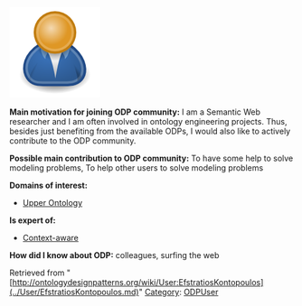 [![Image:ODPUser.png](../images/a/a6/ODPUser.png)](../Image/ODPUser.png.md "Image:ODPUser.png")




  





__Main motivation for joining ODP community:__ I am a Semantic Web researcher and I am often involved in ontology engineering projects. Thus, besides just benefiting from the available ODPs, I would also like to actively contribute to the ODP community.


__Possible main contribution to ODP community:__ To have some help to solve modeling problems, To help other users to solve modeling problems


__Domains of interest:__



* [Upper Ontology](../Community/Upper_Ontology.md "Community:Upper Ontology")


__Is expert of:__



* [Context-aware](../Community/Context-aware.md "Community:Context-aware")


__How did I know about ODP:__ colleagues, surfing the web






Retrieved from "[http://ontologydesignpatterns.org/wiki/User:EfstratiosKontopoulos](../User/EfstratiosKontopoulos.md)"
 [Category](http://ontologydesignpatterns.org/wiki/Special:Categories "Special:Categories"): [ODPUser](../Category/ODPUser.md "Category:ODPUser")
